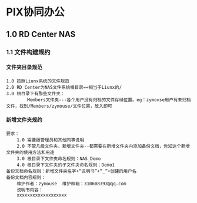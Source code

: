 # PIX协同办公

## 1.0 RD Center NAS

### 1.1 文件构建规约

#### 文件夹目录规范

```
1.0 按照Liunx系统的文件规范
2.0 RD Center为NAS文件系统根目录==相当于Liunx的/
3.0 根目录下有那些文件夹：
		Members文件夹---各个用户没有归档的文件存储位置。eg：zymouse用户有未归档文件，找到/Members/zymouse/文件位置，放入即可
```

####  新增文件夹规约

```
要求：
	1.0 需要跟管理员和其他同事说明
	2.0 不管几级文件夹，新增文件夹--都需要在新增文件夹内添加备份文档，告知这个新增文件夹的使用方法和用途
	3.0 根目录下文件夹命名规则：NAS_Demo
	4.0 根目录下文件夹的子文件夹命名规则：Demo1
备份文档命名规则：新增文件夹名字+“说明书”+“_”+创建的用户名
备份文档内容规则：
	维护作者：zymouse  维护邮箱：310608393@qq.com
	说明书内容：
	xxxxxxxxxxxxxxxxxxx
```


